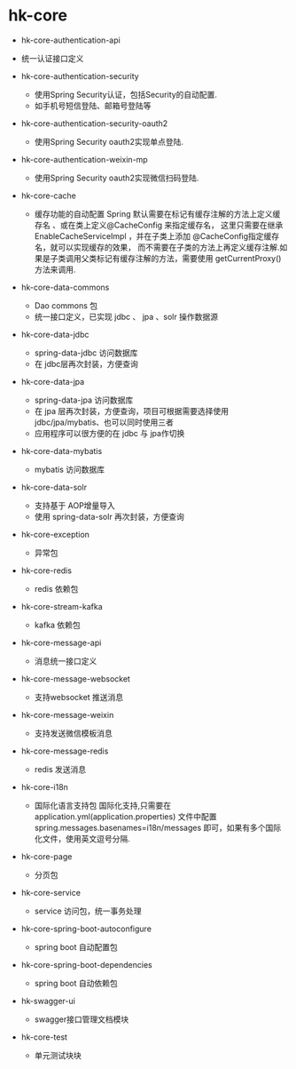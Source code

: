 # hk-core
- hk-core-authentication-api 
 - 统一认证接口定义

- hk-core-authentication-security 
  - 使用Spring Security认证，包括Security的自动配置.
  - 如手机号短信登陆、邮箱号登陆等

- hk-core-authentication-security-oauth2 
	- 使用Spring Security oauth2实现单点登陆.

- hk-core-authentication-weixin-mp 
	- 使用Spring Security oauth2实现微信扫码登陆.

- hk-core-cache 
	- 缓存功能的自动配置
Spring 默认需要在标记有缓存注解的方法上定义缓存名 、或在类上定义@CacheConfig 来指定缓存名，
这里只需要在继承 EnableCacheServiceImpl ，并在子类上添加 @CacheConfig指定缓存名，就可以实现缓存的效果，
而不需要在子类的方法上再定义缓存注解.如果是子类调用父类标记有缓存注解的方法，需要使用 getCurrentProxy()方法来调用.

- hk-core-data-commons 
	- Dao commons 包
	- 统一接口定义，已实现 jdbc 、 jpa 、solr 操作数据源
	
- hk-core-data-jdbc  
	- spring-data-jdbc 访问数据库
	- 在 jdbc层再次封装，方便查询

- hk-core-data-jpa  
	- spring-data-jpa 访问数据库
	- 在 jpa 层再次封装，方便查询，项目可根据需要选择使用 jdbc/jpa/mybatis、也可以同时使用三者
	- 应用程序可以很方便的在 jdbc 与 jpa作切换

- hk-core-data-mybatis  
	- mybatis 访问数据库

- hk-core-data-solr 
	- 支持基于 AOP增量导入
	- 使用 spring-data-solr 再次封装，方便查询  

- hk-core-exception 
	- 异常包
	 
- hk-core-redis
	- redis 依赖包
	
- hk-core-stream-kafka
	- kafka 依赖包
	
- hk-core-message-api 
	- 消息统一接口定义
	
- hk-core-message-websocket
	- 支持websocket 推送消息
	
- hk-core-message-weixin
	- 支持发送微信模板消息
	
- hk-core-message-redis
	- redis 发送消息

- hk-core-i18n 
	- 国际化语言支持包
   国际化支持,只需要在application.yml(application.properties) 文件中配置 spring.messages.basenames=i18n/messages 即可，如果有多个国际化文件，使用英文逗号分隔.
 
- hk-core-page
	-  分页包

- hk-core-service
	-  service 访问包，统一事务处理

- hk-core-spring-boot-autoconfigure
	-  spring boot 自动配置包

- hk-core-spring-boot-dependencies
	-  spring boot 自动依赖包

- hk-swagger-ui
	-  swagger接口管理文档模块

- hk-core-test
	-  单元测试块块
